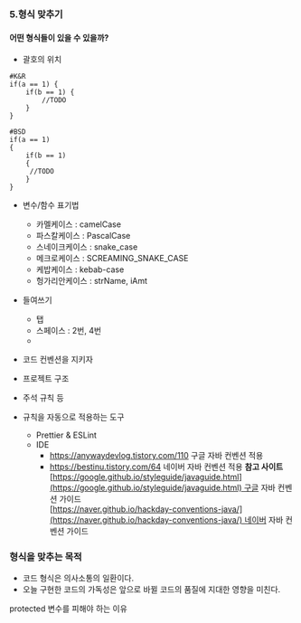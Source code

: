 ### 5.형식 맞추기
#### 어떤 형식들이 있을 수 있을까?
- 괄호의 위치
~~~
#K&R
if(a == 1) {
	if(b == 1) {
		//TODO
	}
}
~~~
~~~
#BSD
if(a == 1)
{
	if(b == 1)
	{
	 //TODO
	}
}
~~~

- 변수/함수 표기법
	- 카멜케이스 : camelCase
	- 파스칼케이스 : PascalCase
	- 스네이크케이스 : snake_case
	- 메크로케이스 : SCREAMING_SNAKE_CASE
	- 케밥케이스 : kebab-case
	- 헝가리안케이스 : strName, iAmt
- 들여쓰기
	- 탭
	- 스페이스 : 2번, 4번
	- 
- 코드 컨벤션을 지키자
- 프로젝트 구조
- 주석 규칙 등

- 규칙을 자동으로 적용하는 도구
	- Prettier & ESLint
	- IDE 
		- https://anywaydevlog.tistory.com/110 구글 자바 컨벤션 적용
		- https://bestinu.tistory.com/64 네이버 자바 컨벤션 적용
**참고 사이트**
[https://google.github.io/styleguide/javaguide.html](https://google.github.io/styleguide/javaguide.html) 구글 자바 컨벤션 가이드  
[https://naver.github.io/hackday-conventions-java/](https://naver.github.io/hackday-conventions-java/) 네이버 자바 컨벤션 가이드

### 형식을 맞추는 목적
- 코드 형식은 의사소통의 일환이다.
- 오늘 구현한 코드의 가독성은 앞으로 바뀔 코드의 품질에 지대한 영향을 미친다.

protected 변수를 피해야 하는 이유

